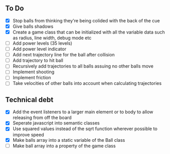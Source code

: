 ## To Do
- [x] Stop balls from thinking they're being colided with the back of the cue
- [x] Give balls shadows
- [x] Create a game class that can be initialized with all the variable data such as radius, line width, debug mode etc
- [ ] Add power levels (35 levels)
- [ ] Add power level indicator
- [ ] Add next trajectory line for the ball after collision
- [ ] Add trajectory to hit ball
- [ ] Recursively add trajectories to all balls assuing no other balls move
- [ ] Implement shooting
- [ ] Implement friction
- [ ] Take velocities of other balls into account when calculating trajectories

## Technical debt
- [x] Add the event listeners to a larger main element or to body to allow releasing from off the board
- [x] Seperate javascript into semantic classes
- [x] Use squared values instead of the sqrt function wherever possible to improve speed
- [x] Make balls array into a static variable of the Ball class
- [ ] Make ball array into a property of the game class